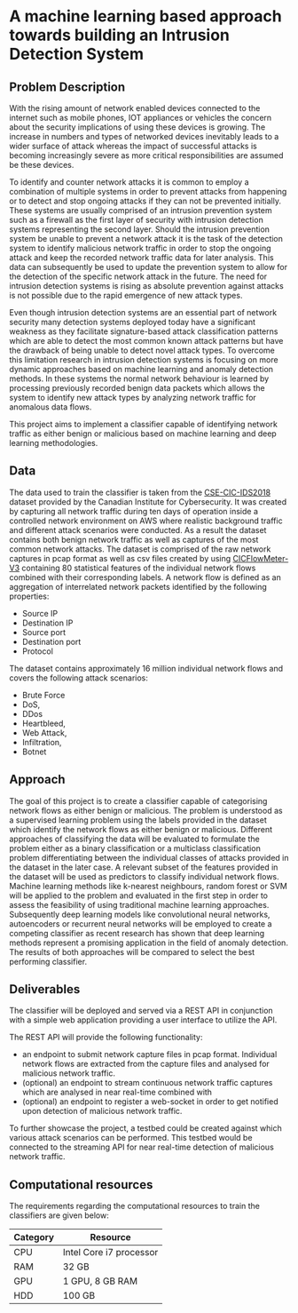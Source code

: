 # A machine learning based approach towards building an Intrusion Detection System

## Problem Description
With the rising amount of network enabled devices connected to the internet such as mobile phones, IOT appliances or vehicles the concern about the security implications of using these devices is growing. The increase in numbers and types of networked devices inevitably leads to a wider surface of attack whereas the impact of successful attacks is becoming increasingly severe as more critical responsibilities are assumed be these devices.

To identify and counter network attacks it is common to employ a combination of multiple systems in order to prevent attacks from happening or to detect and stop ongoing attacks if they can not be prevented initially.
These systems are usually comprised of an intrusion prevention system such as a firewall as the first layer of security with intrusion detection systems representing the second layer.
Should the intrusion prevention system be unable to prevent a network attack it is the task of the detection system to identify malicious network traffic in order to stop the ongoing attack and keep the recorded network traffic data for later analysis. This data can subsequently be used to update the prevention system to allow for the detection of the specific network attack in the future. The need for intrusion detection systems is rising as absolute prevention against attacks is not possible due to the rapid emergence of new attack types.

Even though intrusion detection systems are an essential part of network security many detection systems deployed today have a significant weakness as they facilitate signature-based attack classification patterns which are able to detect the most common known attack patterns but have the drawback of being unable to detect novel attack types.
To overcome this limitation research in intrusion detection systems is focusing on more dynamic approaches based on machine learning and anomaly detection methods. In these systems the normal network behaviour is learned by processing previously recorded benign data packets which allows the system to identify new attack types by analyzing network traffic for anomalous data flows.

This project aims to implement a classifier capable of identifying network traffic as either benign or malicious based on machine learning and deep learning methodologies.

## Data
The data used to train the classifier is taken from the [CSE-CIC-IDS2018](https://www.unb.ca/cic/datasets/ids-2018.html) dataset provided by the Canadian Institute for Cybersecurity. It was created by capturing all network traffic during ten days of operation inside a controlled network environment on AWS where realistic background traffic and different attack scenarios were conducted.
As a result the dataset contains both benign network traffic as well as captures of the most common network attacks.
The dataset is comprised of the raw network captures in pcap format as well as csv files created by using [CICFlowMeter-V3](https://www.unb.ca/cic/research/applications.html#CICFlowMeter) containing 80 statistical features of the individual network flows combined with their corresponding labels.
A network flow is defined as an aggregation of interrelated network packets identified by the following properties:
* Source IP
* Destination IP
* Source port
* Destination port
* Protocol

The dataset contains approximately 16 million individual network flows and covers the following attack scenarios:
* Brute Force
* DoS,
* DDos
* Heartbleed,
* Web Attack,
* Infiltration,
* Botnet

## Approach
The goal of this project is to create a classifier capable of categorising network flows as either benign or malicious.
The problem is understood as a supervised learning problem using the labels provided in the dataset which identify the network flows as either benign or malicious. Different approaches of classifying the data will be evaluated to formulate the problem either as a binary classification or a multiclass classification problem differentiating between the individual classes of attacks provided in the dataset in the later case. A relevant subset of the features provided in the dataset will be used as predictors to classify individual network flows.
Machine learning methods like k-nearest neighbours, random forest or SVM will be applied to the problem and evaluated in the first step in order to assess the feasibility of using traditional machine learning approaches.
Subsequently deep learning models like convolutional neural networks, autoencoders or recurrent neural networks will be employed to create a competing classifier as recent research has shown that deep learning methods represent a promising application in the field of anomaly detection.
The results of both approaches will be compared to select the best performing classifier.

## Deliverables
The classifier will be deployed and served via a REST API in conjunction with a simple web application providing a user interface to utilize the API.

The REST API will provide the following functionality:
* an endpoint to submit network capture files in pcap format. Individual network flows are extracted from the capture files and analysed for malicious network traffic.
* (optional) an endpoint to stream continuous network traffic captures which are analysed in near real-time combined with
* (optional) an endpoint to register a web-socket in order to get notified upon detection of malicious network traffic.

To further showcase the project, a testbed could be created against which various attack scenarios can be performed. This testbed would be connected to the streaming API for near real-time detection of malicious network traffic.

## Computational resources
The requirements regarding the computational resources to train the classifiers are given below:

| Category      | Resource      |
| ------------- | ------------- |
| CPU | Intel Core i7 processor |
| RAM | 32 GB                   |
| GPU | 1 GPU, 8 GB RAM         |
| HDD | 100 GB                  |
